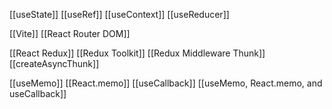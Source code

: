 [[useState]]
[[useRef]]
[[useContext]]
[[useReducer]]

[[Vite]]
[[React Router DOM]]

[[React Redux]]
[[Redux Toolkit]]
[[Redux Middleware Thunk]]
[[createAsyncThunk]]

[[useMemo]]
[[React.memo]]
[[useCallback]]
[[useMemo, React.memo, and useCallback]]